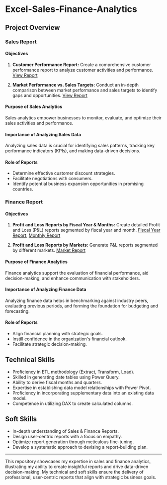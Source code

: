 # Excel-Sales-Finance-Analytics

## Project Overview

### Sales Report

#### Objectives

1. **Customer Performance Report:** Create a comprehensive customer performance report to analyze customer activities and performance. [View Report](https://github.com/ShrutiMishra2003/Excel-Sales-Finance-Analytics/blob/main/Customer_Performance_Report.pdf)
   
2. **Market Performance vs. Sales Targets:** Conduct an in-depth comparison between market performance and sales targets to identify gaps and opportunities. [View Report](https://github.com/ShrutiMishra2003/Excel-Sales-Finance-Analytics/blob/main/Customer_Performance_Report.pdf)

#### Purpose of Sales Analytics

Sales analytics empower businesses to monitor, evaluate, and optimize their sales activities and performance.

#### Importance of Analyzing Sales Data

Analyzing sales data is crucial for identifying sales patterns, tracking key performance indicators (KPIs), and making data-driven decisions.

#### Role of Reports

- Determine effective customer discount strategies.
- Facilitate negotiations with consumers.
- Identify potential business expansion opportunities in promising countries.

### Finance Report

#### Objectives

1. **Profit and Loss Reports by Fiscal Year & Months:** Create detailed Profit and Loss (P&L) reports segmented by fiscal year and month. [Fiscal Year Report](https://github.com/ShrutiMishra2003/Excel-Sales-Finance-Analytics/blob/main/P%20%26%20L%20by%20Fiscal%20Years.pdf), [Monthly Report](https://github.com/ShrutiMishra2003/Excel-Sales-Finance-Analytics/blob/main/P%20%26%20L%20by%20Months.pdf)
   
2. **Profit and Loss Reports by Markets:** Generate P&L reports segmented by different markets. [Market Report](https://github.com/ShrutiMishra2003/Excel-Sales-Finance-Analytics/blob/main/P%20%26%20L%20by%20Markets.pdf)

#### Purpose of Finance Analytics

Finance analytics support the evaluation of financial performance, aid decision-making, and enhance communication with stakeholders.

#### Importance of Analyzing Finance Data

Analyzing finance data helps in benchmarking against industry peers, evaluating previous periods, and forming the foundation for budgeting and forecasting.

#### Role of Reports

- Align financial planning with strategic goals.
- Instill confidence in the organization's financial outlook.
- Facilitate strategic decision-making.

## Technical Skills

- Proficiency in ETL methodology (Extract, Transform, Load).
- Skilled in generating date tables using Power Query.
- Ability to derive fiscal months and quarters.
- Expertise in establishing data model relationships with Power Pivot.
- Proficiency in incorporating supplementary data into an existing data model.
- Competence in utilizing DAX to create calculated columns.

## Soft Skills

- In-depth understanding of Sales & Finance Reports.
- Design user-centric reports with a focus on empathy.
- Optimize report generation through meticulous fine-tuning.
- Develop a systematic approach to devising a report-building plan.

---

This repository showcases my expertise in sales and finance analytics, illustrating my ability to create insightful reports and drive data-driven decision-making. My technical and soft skills ensure the delivery of professional, user-centric reports that align with strategic business goals.

   
